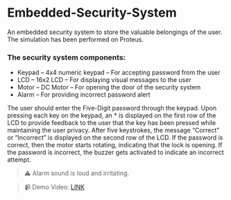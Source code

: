 # Embedded-Security-System
An embedded security system to store the valuable belongings of the user.
The simulation has been performed on Proteus.
### The security system components:
* Keypad – 4x4 numeric keypad – For accepting password from the user
* LCD – 16x2 LCD – For displaying visual messages to the user
* Motor – DC Motor – For opening the door of the security system
* Alarm – For providing incorrect password alert


The user should enter the Five-Digit password through the keypad. Upon pressing each key on the keypad, an * is displayed on the first row of the LCD to provide feedback to the user that the key has been pressed while maintaining the user privacy. 
After five keystrokes, the message “Correct” or “Incorrect” is displayed on the second row of the LCD. 
If the password is correct, then the motor starts rotating, indicating that the lock is opening.
If the password is incorrect, the buzzer gets activated to indicate an incorrect attempt.

> :warning: Alarm sound is loud and irritating.

> :video_camera: Demo Video: [LINK](https://drive.google.com/file/d/1SouP0D7rkp2G0jkRpO4OmVObkG_Pmuqq/view?classId=1381a2ef-5ceb-4d72-89cd-35a9aa94d790&assignmentId=ccdd4395-c2f7-4d23-a8ad-3030e885f97e&submissionId=b75dd3ee-5c33-28a3-6f39-6a96883de093)
